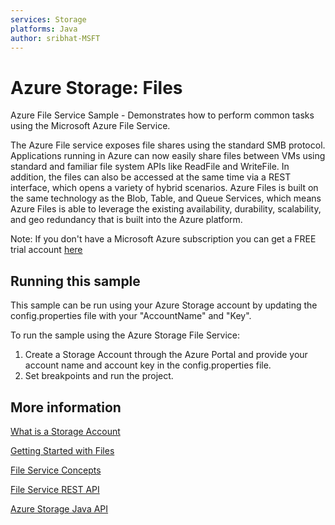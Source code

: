 ```yaml
---
services: Storage
platforms: Java
author: sribhat-MSFT
---
```


# Azure Storage: Files

Azure File Service Sample - Demonstrates how to perform common tasks using the Microsoft Azure File Service.

The Azure File service exposes file shares using the standard SMB protocol. Applications running in Azure can now easily share files between VMs using standard and familiar file system APIs like ReadFile and WriteFile. In addition, the files can also be accessed at the same time via a REST interface, which opens a variety of hybrid scenarios. Azure Files is built on the same technology as the Blob, Table, and Queue Services, which means Azure Files is able to leverage the existing availability, durability, scalability, and geo redundancy that is built into the Azure platform.

Note: If you don't have a Microsoft Azure subscription you can get a FREE trial account [here](http://go.microsoft.com/fwlink/?LinkId=330212)

## Running this sample

This sample can be run using your Azure Storage account by updating the config.properties file with your "AccountName" and "Key".

To run the sample using the Azure Storage File Service:

1. Create a Storage Account through the Azure Portal and provide your account name and account key in the config.properties file.
2. Set breakpoints and run the project.

## More information

[What is a Storage Account](http://azure.microsoft.com/en-us/documentation/articles/storage-whatis-account/)

[Getting Started with Files](http://blogs.msdn.com/b/windowsazurestorage/archive/2014/05/12/introducing-microsoft-azure-file-service.aspx)

[File Service Concepts](http://msdn.microsoft.com/en-us/library/dn166972.aspx)

[File Service REST API](http://msdn.microsoft.com/en-us/library/dn167006.aspx)

[Azure Storage Java API](http://azure.github.io/azure-storage-java/)

